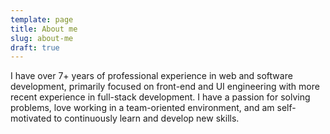 ```yaml
---
template: page
title: About me
slug: about-me
draft: true
---
```

I have over 7+ years of professional experience in web and software development, primarily focused on front-end and UI engineering with more recent experience in full-stack development. I have a passion for solving problems, love working in a team-oriented environment, and am self-motivated to continuously learn and develop new skills.
